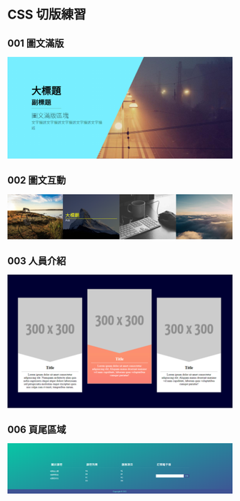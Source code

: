# CSS 切版練習

## 001 圖文滿版
![001](img/001.png)

## 002 圖文互動
![002](img/002.png)

## 003 人員介紹
![003](img/003.png)

## 006 頁尾區域
![006](img/006.png)